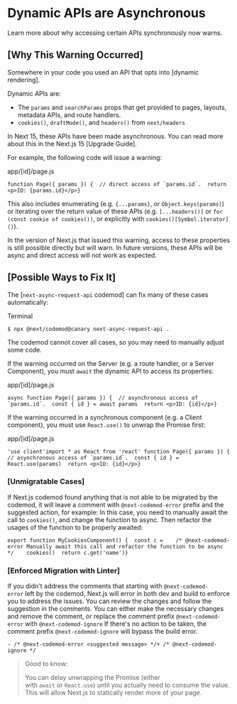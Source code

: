 Dynamic APIs are Asynchronous
=============================

Learn more about why accessing certain APIs synchronously now warns.

[Why This Warning Occurred]
---------------------------------------------------------------------------------------------------------

Somewhere in your code you used an API that opts into [dynamic rendering].

Dynamic APIs are:

-   The `params` and `searchParams` props that get provided to pages, layouts, metadata APIs, and route handlers.
-   `cookies()`, `draftMode()`, and `headers()` from `next/headers`

In Next 15, these APIs have been made asynchronous. You can read more about this in the Next.js 15 [Upgrade Guide].

For example, the following code will issue a warning:

app/[id]/page.js

```
function Page({ params }) {  // direct access of `params.id`.  return <p>ID: {params.id}</p>}
```

This also includes enumerating (e.g. `{...params}`, or `Object.keys(params)`) or iterating over the return value of these APIs (e.g. `[...headers()]` or `for (const cookie of cookies())`, or explicitly with `cookies()[Symbol.iterator]()`).

In the version of Next.js that issued this warning, access to these properties is still possible directly but will warn. In future versions, these APIs will be async and direct access will not work as expected.

[Possible Ways to Fix It]
-----------------------------------------------------------------------------------------------------

The [`next-async-request-api` codemod] can fix many of these cases automatically:

Terminal

```
$ npx @next/codemod@canary next-async-request-api .
```

The codemod cannot cover all cases, so you may need to manually adjust some code.

If the warning occurred on the Server (e.g. a route handler, or a Server Component), you must `await` the dynamic API to access its properties:

app/[id]/page.js

```
async function Page({ params }) {  // asynchronous access of `params.id`.  const { id } = await params  return <p>ID: {id}</p>}
```

If the warning occurred in a synchronous component (e.g. a Client component), you must use `React.use()` to unwrap the Promise first:

app/[id]/page.js

```
'use client'import * as React from 'react' function Page({ params }) {  // asynchronous access of `params.id`.  const { id } = React.use(params)  return <p>ID: {id}</p>}
```

### [Unmigratable Cases]

If Next.js codemod found anything that is not able to be migrated by the codemod, it will leave a comment with `@next-codemod-error` prefix and the suggested action, for example: In this case, you need to manually await the call to `cookies()`, and change the function to async. Then refactor the usages of the function to be properly awaited:

```
export function MyCookiesComponent() {  const c =    /* @next-codemod-error Manually await this call and refactor the function to be async */    cookies()  return c.get('name')}
```

### [Enforced Migration with Linter]

If you didn't address the comments that starting with `@next-codemod-error` left by the codemod, Next.js will error in both dev and build to enforce you to address the issues. You can review the changes and follow the suggestion in the comments. You can either make the necessary changes and remove the comment, or replace the comment prefix `@next-codemod-error` with `@next-codemod-ignore` If there's no action to be taken, the comment prefix `@next-codemod-ignore` will bypass the build error.

```
- /* @next-codemod-error <suggested message> */+ /* @next-codemod-ignore */
```

> Good to know:
>
> You can delay unwrapping the Promise (either with `await` or `React.use`) until you actually need to consume the value. This will allow Next.js to statically render more of your page.
